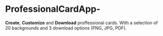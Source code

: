# ProfessionalCardApp-

**Create**, **Customize** and **Download** proffessional cards. With a selection of 20 backgrounds and 3 download options (PNG, JPG, PDF).
